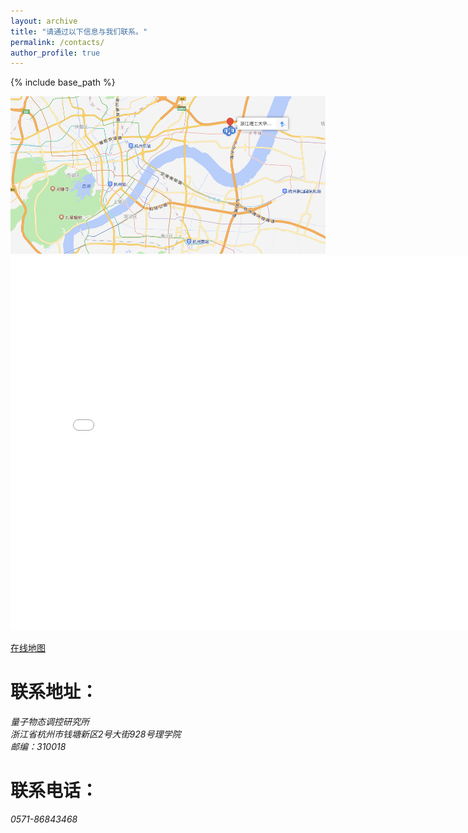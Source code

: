 ```yaml
---
layout: archive
title: "请通过以下信息与我们联系。"
permalink: /contacts/
author_profile: true
---
```


{% include base_path %}

<img src='/images/zstu_map.png' width='600' >

<iframe src="/talkmap/map.html" height="600" width="800" style="border:none;"></iframe>

[在线地图](https://ditu.amap.com/place/B0FFJVSKAG "浙理工地图")

联系地址：
======

<address>
  量子物态调控研究所<br />浙江省杭州市钱塘新区2号大街928号理学院<br />邮编：310018
</address>


联系电话：
======

<address>
  0571-86843468
</address>
